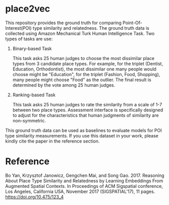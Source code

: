 # place2vec
This repository provides the ground truth for comparing Point-Of-Interest(POI) type similarity and relatedness. The ground truth data is collected using Amazon Mechanical Turk Human Intelligence Task. Two types of tasks are use:
1. Binary-based Task

   This task asks 25 human judges to choose the most dissimilar place types from 3 candidate place types. For example, for the triplet (Dentist, Education, Orthodontist), the most dissimilar one many people would choose might be "Education", for the triplet (Fashion, Food, Shopping), many people might choose "Food" as the outlier. The final result is determined by the vote among 25 human judges.

2. Ranking-based Task

   This task asks 25 human judges to rate the similarity from a scale of 1-7 between two place types. Assessment interface is specifically designed to adjust for the characteristics that human judgments of similarity are non-symmetric. 

This ground truth data can be used as baselines to evaluate models for POI type similarity measurements. If you use this dataset in your work, please kindly cite the paper in the reference section.

# Reference
Bo Yan, Krzysztof Janowicz, Gengchen Mai, and Song Gao. 2017. Reasoning About Place Type Similarity and Relatedness by Learning Embeddings From Augmented Spatial Contexts. In Proceedings of ACM Sigspatial conference, Los Angeles, California USA, November 2017 (SIGSPATIAL’17), 11 pages. https://doi.org/10.475/123_4
